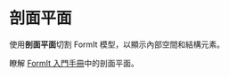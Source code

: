# 剖面平面

使用**剖面平面**切割 FormIt 模型，以顯示內部空間和結構元素。

瞭解 [FormIt 入門手冊](../formit-primer/part-i/section\_planes.md)中的剖面平面。
